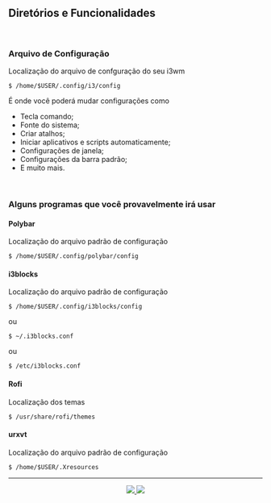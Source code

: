 <h2>Diretórios e Funcionalidades</h2>

<br>

<h3>Arquivo de Configuração</h3>

<p>Localização do arquivo de confguração do seu i3wm</p>

```shell
$ /home/$USER/.config/i3/config
```

<p>É onde você poderá mudar configurações como</p>
<ul>
	<li>Tecla comando;</li>
	<li>Fonte do sistema;</li>
	<li>Criar atalhos;</li>
	<li>Iniciar aplicativos e scripts automaticamente;</li>
	<li>Configurações de janela;</li>
	<li>Configurações da barra padrão;</li>
	<li>E muito mais.</li>
</ul>

<br>

<h3>Alguns programas que você provavelmente irá usar</h3>

<h4>Polybar</h4>
<p>Localização do arquivo padrão de configuração</p>

```shell
$ /home/$USER/.config/polybar/config
```

<h4>i3blocks</h4>
<p>Localização do arquivo padrão de configuração</p>

```shell
$ /home/$USER/.config/i3blocks/config
```

ou

```shell
$ ~/.i3blocks.conf
```
ou

```shell
$ /etc/i3blocks.conf
```

<h4>Rofi</h4>
<p>Localização dos temas</p>

```shell
$ /usr/share/rofi/themes
```

<h4>urxvt</h4>
<p>Localização do arquivo padrão de configuração</p>

```shell
$ /home/$USER/.Xresources
```

<hr>

<p align="center">
	<a href="1.3-Comandos_sobrevivencia.md">
	  <img src="https://img.shields.io/badge/voltar-red?&style=for-the-badge"/>
	</a>
	<a href="../02 - Usabilidade/2.1-Abrindo_processos.md">
	  <img src="https://img.shields.io/badge/próximo tópico-blue?&style=for-the-badge"/>
	</a>
</p>